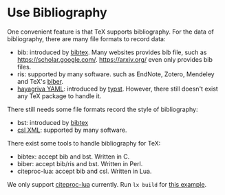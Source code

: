 # Use Bibliography

One convenient feature is that TeX supports bibliography. For the data of
bibliography, there are many file formats to record data:

- bib: introduced by [bibtex](https://tug.org/bibtex/). Many websites provides
  bib file, such as <https://scholar.google.com/>. <https://arxiv.org/> even
  only provides bib files.
- ris: supported by many software. such as EndNote, Zotero, Mendeley and TeX's
  [biber](https://github.com/plk/biber).
- [hayagriva YAML](https://github.com/typst/hayagriva): introduced by
  [typst](typst.app/). However, there still doesn't exist any TeX package to
  handle it.

There still needs some file formats record the style of bibliography:

- bst: introduced by [bibtex](https://tug.org/bibtex/)
- [csl XML](https://citationstyles.org/): supported by many software.

There exist some tools to handle bibliography for TeX:

- bibtex: accept bib and bst. Written in C.
- biber: accept bib/ris and bst. Written in Perl.
- citeproc-lua: accept bib and csl. Written in Lua.

We only support [citeproc-lua](https://github.com/zepinglee/citeproc-lua/)
currently. Run `lx build` for
[this example](https://github.com/ustctug/texrocks/tree/main/packages/demo-bib).
